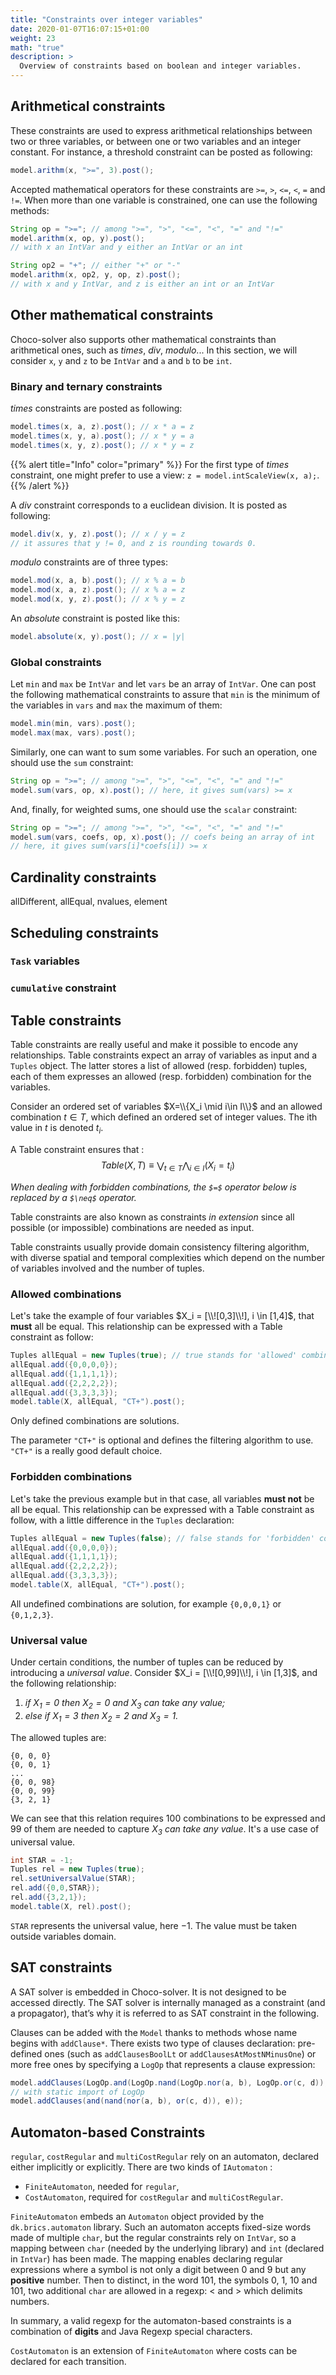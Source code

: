 ```yaml
---
title: "Constraints over integer variables"
date: 2020-01-07T16:07:15+01:00
weight: 23
math: "true" 
description: >
  Overview of constraints based on boolean and integer variables.
---
```


## Arithmetical constraints
These constraints are used to express arithmetical relationships between two or three variables, or between one or two variables and an integer constant.
For instance, a threshold constraint can be posted as following:

```java
model.arithm(x, ">=", 3).post();
```

Accepted mathematical operators for these constraints are `>=`, `>`, `<=`, `<`, `=` and `!=`. When more than one variable is constrained, one can use the following methods:

```java
String op = ">="; // among ">=", ">", "<=", "<", "=" and "!="
model.arithm(x, op, y).post();
// with x an IntVar and y either an IntVar or an int

String op2 = "+"; // either "+" or "-"
model.arithm(x, op2, y, op, z).post();
// with x and y IntVar, and z is either an int or an IntVar
```

## Other mathematical constraints
Choco-solver also supports other mathematical constraints than arithmetical ones, such as *times*, *div*, *modulo*... In this section, we will consider `x`, `y` and `z` to be `IntVar` and `a` and `b` to be `int`.

### Binary and ternary constraints

*times* constraints are posted as following:

```java
model.times(x, a, z).post(); // x * a = z
model.times(x, y, a).post(); // x * y = a
model.times(x, y, z).post(); // x * y = z
```

{{% alert title="Info" color="primary" %}}
For the first type of *times* constraint, one might prefer to use a view: `z = model.intScaleView(x, a);`.
{{% /alert %}}

A *div* constraint corresponds to a euclidean division. It is posted as following:

```java
model.div(x, y, z).post(); // x / y = z
// it assures that y != 0, and z is rounding towards 0.
```

*modulo* constraints are of three types:

```java
model.mod(x, a, b).post(); // x % a = b
model.mod(x, a, z).post(); // x % a = z
model.mod(x, y, z).post(); // x % y = z
```

An *absolute* constraint is posted like this:

```java
model.absolute(x, y).post(); // x = |y|
```


### Global constraints

Let `min` and `max` be `IntVar` and let `vars` be an array of `IntVar`. One can post the following mathematical constraints to assure that `min` is the
minimum of the variables in `vars` and `max` the maximum of them:

```java
model.min(min, vars).post();
model.max(max, vars).post();
```

Similarly, one can want to sum some variables. For such an operation, one should use the `sum` constraint:

```java
String op = ">="; // among ">=", ">", "<=", "<", "=" and "!="
model.sum(vars, op, x).post(); // here, it gives sum(vars) >= x
```

And, finally, for weighted sums, one should use the `scalar` constraint:

```java
String op = ">="; // among ">=", ">", "<=", "<", "=" and "!="
model.sum(vars, coefs, op, x).post(); // coefs being an array of int
// here, it gives sum(vars[i]*coefs[i]) >= x
```

## Cardinality constraints

allDifferent, allEqual, nvalues, element

## Scheduling constraints

### `Task` variables


### `cumulative` constraint



## Table constraints

Table constraints are really useful and make it possible to encode any relationships. 
Table constraints expect an array of variables as input and a `Tuples` object. 
The latter stores a list of allowed (resp. forbidden) tuples, each of them expresses an allowed (resp. forbidden) combination  for the variables.

Consider an ordered set of variables $X=\\{X_i \mid i\in I\\}$ and an allowed combination $t\in T$, which defined an ordered set of integer values. The ith value in $t$ is denoted $t_i$.

A Table constraint ensures that :
$$Table(X,T)\equiv \bigvee_{t \in T}\bigwedge_{i \in I}(X_i = t_i)$$

*When dealing with forbidden combinations, the `$=$` operator below is replaced by a `$\neq$` operator.*

Table constraints are also known as constraints *in extension* since all possible (or impossible) combinations are needed as input. 

Table constraints usually provide domain consistency filtering algorithm, with diverse spatial and temporal complexities which depend on the number of variables involved and the number of tuples.

### Allowed combinations 

Let's take the example of four variables $X_i = [\\![0,3]\\!], i \in [1,4]$, that **must** all be equal. This relationship can be expressed with a Table constraint as follow:

```java
Tuples allEqual = new Tuples(true); // true stands for 'allowed' combinations
allEqual.add({0,0,0,0});
allEqual.add({1,1,1,1});
allEqual.add({2,2,2,2});
allEqual.add({3,3,3,3});
model.table(X, allEqual, "CT+").post();
```

Only defined combinations are solutions.

The parameter `"CT+"` is optional and defines the filtering algorithm to use. `"CT+"` is a really good default choice.

### Forbidden combinations 

Let's take the previous example but in that case, all variables **must not** be all be equal. This relationship can be expressed with a Table constraint as follow, with a little difference in the `Tuples` declaration:

```java
Tuples allEqual = new Tuples(false); // false stands for 'forbidden' combinations
allEqual.add({0,0,0,0});
allEqual.add({1,1,1,1});
allEqual.add({2,2,2,2});
allEqual.add({3,3,3,3});
model.table(X, allEqual, "CT+").post();
```

All undefined combinations are solution, for example `{0,0,0,1}` or `{0,1,2,3}`.


### Universal value
Under certain conditions, the number of tuples can be reduced by introducing a *universal value*. 
Consider $X_i = [\\![0,99]\\!], i \in [1,3]$, and the following relationship: 

1. *if $X_1 = 0$ then $X_2 = 0$ and $X_3$ can take any value;*
2. *else if $X_1 = 3$ then $X_2 = 2$ and $X_3 = 1$.*

The allowed tuples are:
```
{0, 0, 0}
{0, 0, 1}
...
{0, 0, 98}
{0, 0, 99}
{3, 2, 1}
```
We can see that this relation requires 100 combinations to be expressed and 99 of them are needed to capture *$X_3$ can take any value*.
It's a use case of universal value.
```java
int STAR = -1;
Tuples rel = new Tuples(true); 
rel.setUniversalValue(STAR);
rel.add({0,0,STAR});
rel.add({3,2,1});
model.table(X, rel).post();
```
`STAR` represents the universal value, here $-1$.
The value must be taken outside variables domain.

## SAT constraints

A SAT solver is embedded in Choco-solver. It is not  designed to be accessed directly.
The SAT solver is internally managed as a constraint (and a propagator), that’s why it is referred to as SAT constraint in the following.

Clauses can be added with the `Model` thanks to methods whose name begins with `addClause*`.
There exists two type of clauses declaration: pre-defined ones (such as `addClausesBoolLt` or `addClausesAtMostNMinusOne`) or more free ones by specifying a `LogOp` that represents a clause expression:

```java
model.addClauses(LogOp.and(LogOp.nand(LogOp.nor(a, b), LogOp.or(c, d)), e));
// with static import of LogOp
model.addClauses(and(nand(nor(a, b), or(c, d)), e));
```

## Automaton-based Constraints

`regular`, `costRegular` and `multiCostRegular` rely on an automaton, declared either implicitly or explicitly.
There are two kinds of `IAutomaton` :
- `FiniteAutomaton`, needed for `regular`,
- `CostAutomaton`, required for `costRegular` and `multiCostRegular`.

`FiniteAutomaton` embeds an `Automaton` object provided by the `dk.brics.automaton` library.
Such an automaton accepts fixed-size words made of multiple `char`, but the regular constraints rely on `IntVar`,
so a mapping between `char` (needed by the underlying library) and `int` (declared in `IntVar`) has been made.
The mapping enables declaring regular expressions where a symbol is not only a digit between 0 and 9 but any **positive** number.
Then to distinct, in the word 101, the symbols 0, 1, 10 and 101, two additional `char` are allowed in a regexp: < and > which delimits numbers.

In summary, a valid regexp for the automaton-based constraints is a combination of **digits** and Java Regexp special characters.

`CostAutomaton` is an extension of `FiniteAutomaton` where costs can be declared for each transition.

